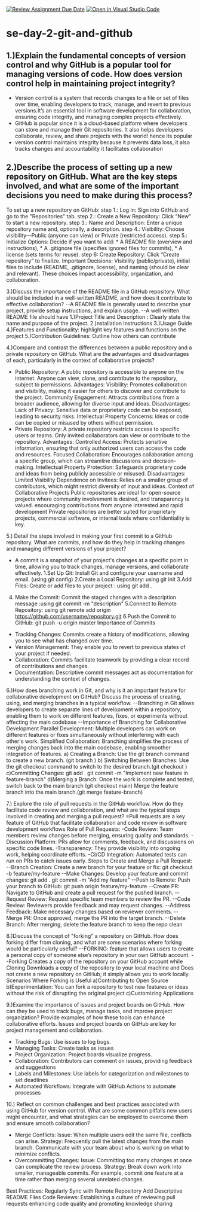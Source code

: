   [![Review Assignment Due Date](https://classroom.github.com/assets/deadline-readme-button-22041afd0340ce965d47ae6ef1cefeee28c7c493a6346c4f15d667ab976d596c.svg)](https://classroom.github.com/a/8wgCKhpZ)
[![Open in Visual Studio Code](https://classroom.github.com/assets/open-in-vscode-2e0aaae1b6195c2367325f4f02e2d04e9abb55f0b24a779b69b11b9e10269abc.svg)](https://classroom.github.com/online_ide?assignment_repo_id=16961109&assignment_repo_type=AssignmentRepo)
 # se-day-2-git-and-github

 
## 1.)Explain the fundamental concepts of version control and why GitHub is a popular tool for managing versions of code. How does version control help in maintaining project integrity?
  - Version control is a system that records changes to a file or set of files over time, enabling developers to track, manage, and revert to previous versions.It’s an essential tool in 
     software development for collaboration, ensuring code integrity, and managing complex projects effectively.
  - GitHub is popular since it is a cloud-based platform where developers can store and manage their Git repositories. It also helps developers collaborate, review, and share projects 
     with the world! hence its popular
  - version control maintains integrity because it prevents data loss, it also tracks changes and accountability it facilitates collaboration
    
## 2.)Describe the process of setting up a new repository on GitHub. What are the key steps involved, and what are some of the important decisions you need to make during this process?
   To set up a new repository on GitHub:
   step 1.: Log in: Sign into GitHub and go to the "Repositories" tab.
   step 2.: Create a New Repository: Click “New” to start a new repository.
   step 3.: Name and Description: Enter a unique repository name and, optionally, a description.
   step 4.: Visibility: Choose visibility—Public (anyone can view) or Private (restricted access).
   step 5.: Initialize Options: Decide if you want to add:
         *   A README file (overview and instructions),
        *  A .gitignore file (specifies ignored files for commits),
        *  A license (sets terms for reuse).
   step 6: Create Repository: Click “Create repository” to finalize.
Important Decisions:
Visibility (public/private), initial files to include (README, .gitignore, license), and naming (should be clear and relevant). These choices impact accessibility, organization, and collaboration.

3.)Discuss the importance of the README file in a GitHub repository. What should be included in a well-written README, and how does it contribute to effective collaboration?
   --A README file is generally used to describe your project, provide setup instructions, and explain usage.
   --A well written README file should have 1.)Project Title and Description : Clearly state the name and purpose of the project.
                                            2.)nstallation Instructions
                                            3.)Usage Guide
                                            4.)Features and Functionality: highlight key features and functions on the project
                                            5.)Contribution Guidelines: Outline how others can contribute
                                            
4.)Compare and contrast the differences between a public repository and a private repository on GitHub. What are the advantages and disadvantages of each, particularly in the context of collaborative projects?
* Public Repository: A public repository is accessible to anyone on the internet. Anyone can view, clone, and contribute to the repository, subject to permissions.
     Advantages:
   Visibility: Promotes collaboration and visibility, making it easier for others to discover and contribute to the project.
   Community Engagement: Attracts contributions from a broader audience, allowing for diverse input and ideas.
     Disadvantages:
   Lack of Privacy: Sensitive data or proprietary code can be exposed, leading to security risks.
   Intellectual Property Concerns: Ideas or code can be copied or misused by others without permission.
* Private Repository: A private repository restricts access to specific users or teams. Only invited collaborators can view or contribute to the repository.
    Advantages:
     Controlled Access: Protects sensitive information, ensuring that only authorized users can access the code and resources.
      Focused Collaboration: Encourages collaboration among a specific group, which can streamline discussions and decision-making.
       Intellectual Property Protection: Safeguards proprietary code and ideas from being publicly accessible or misused.
  Disadvantages:
     Limited Visibility
     Dependence on Invitees: Relies on a smaller group of contributors, which might restrict diversity of input and ideas.
Context of Collaborative Projects
Public repositories are ideal for open-source projects where community involvement is desired, and transparency is valued. encouraging contributions from anyone interested and rapid development
Private repositories are better suited for proprietary projects, commercial software, or internal tools where confidentiality is key. 

5.) Detail the steps involved in making your first commit to a GitHub repository. What are commits, and how do they help in tracking changes and managing different versions of your project?
* A commit is a snapshot of your project's changes at a specific point in time, allowing you to track changes, manage versions, and collaborate effectively.
1.Set Up Git: Install Git and configure your username and email. (using git config)
2.Create a Local Repository: using git init
3.Add Files: Create or add files to your project :  using git add .
4. Make the Commit: Commit the staged changes with a description  message :using git commit -m "description"
5.Connect to Remote Repository: using git remote add origin https://github.com/username/repository.git
6.Push the Commit to GitHub: git push -u origin master 
   Importance of Commits
* Tracking Changes: Commits create a history of modifications, allowing you to see what has changed over time.
* Version Management: They enable you to revert to previous states of your project if needed.
* Collaboration: Commits facilitate teamwork by providing a clear record of contributions and changes.
* Documentation: Descriptive commit messages act as documentation for understanding the context of changes.

6.)How does branching work in Git, and why is it an important feature for collaborative development on GitHub? Discuss the process of creating, using, and merging branches in a typical workflow.
--Branching in Git allows developers to create separate lines of development within a repository, enabling them to work on different features, fixes, or experiments without affecting the 
  main codebase
--Importance of Branching for Collaborative Development
    Parallel Development: Multiple developers can work on different features or fixes simultaneously without interfering with each other's work.
    Simplified Collaboration: Branching simplifies the process of merging changes back into the main codebase, enabling smoother integration of features.
a) Creating a Branch: Use the git branch command to create a new branch. (git branch <branch-name>)
b) Switching Between Branches: Use the git checkout command to switch to the desired branch.(git checkout <branch-name>)
c)Committing Changes: git add .
                      git commit -m "Implement new feature in feature-branch"
d)Merging a Branch: Once the work is complete and tested, switch back to the main branch (git checkout main)
                    Merge the feature branch into the main branch.(git merge feature-branch)
                    

7.) Explore the role of pull requests in the GitHub workflow. How do they facilitate code review and collaboration, and what are the typical steps involved in creating and merging a pull request?
  =Pull requests are a key feature of GitHub that facilitate collaboration and code review in software development workflows
Role of Pull Requests:
-Code Review: Team members review changes before merging, ensuring quality and standards.
-Discussion Platform: PRs allow for comments, feedback, and discussions on specific code lines.
-Transparency: They provide visibility into ongoing work, helping coordinate efforts.
-CI/CD Integration: Automated tests can run on PRs to catch issues early.
Steps to Create and Merge a Pull Request:
--Branch Creation: Create a new branch for your feature or fix: git checkout -b feature/my-feature
--Make Changes: Develop your feature and commit changes:  git add . git commit -m "Add my feature"
--Push to Remote: Push your branch to GitHub: git push origin feature/my-feature
--Create PR: Navigate to GitHub and create a pull request for the pushed branch.
--Request Review: Request specific team members to review the PR.
--Code Review: Reviewers provide feedback and may request changes.
--Address Feedback: Make necessary changes based on reviewer comments.
--Merge PR: Once approved, merge the PR into the target branch.
--Delete Branch: After merging, delete the feature branch to keep the repo clean

8.)Discuss the concept of "forking" a repository on GitHub. How does forking differ from cloning, and what are some scenarios where forking would be particularly useful?
--FORKING: feature that allows users to create a personal copy of someone else’s repository in your own GitHub account.
--Forking Creates a copy of the repository on your GitHub account while Cloning Downloads a copy of the repository to your local machine and Does not create a new repository on GitHub; 
  it simply allows you to work locally. 
Scenarios Where Forking is Useful
a)Contributing to Open Source
b)Experimentation: You can fork a repository to test new features or ideas without the risk of disrupting the original project
c)Customizing Applications 

9.)Examine the importance of issues and project boards on GitHub. How can they be used to track bugs, manage tasks, and improve project organization? Provide examples of how these tools can enhance collaborative efforts.
Issues and project boards on GitHub are key for project management and collaboration.
* Tracking Bugs: Use issues to log bugs.
* Managing Tasks: Create tasks as issues
* Project Organization: Project boards visualize progress. 
* Collaboration: Contributors can comment on issues, providing feedback and suggestions
* Labels and Milestones: Use labels for categorization and milestones to set deadlines
* Automated Workflows: Integrate with GitHub Actions to automate processes


10.) Reflect on common challenges and best practices associated with using GitHub for version control. What are some common pitfalls new users might encounter, and what strategies can be employed to overcome them and ensure smooth collaboration?
* Merge Conflicts:
    Issue: When multiple users edit the same file, conflicts can arise.
    Strategy: Frequently pull the latest changes from the main branch. Communicate with your team about who is working on what to minimize conflicts.
* Overcommitting Changes:
   Issue: Committing too many changes at once can complicate the review process.
   Strategy: Break down work into smaller, manageable commits. For example, commit one feature at a time rather than merging several unrelated changes.

Best Practices:
Regularly Sync with Remote Repository
Add Descriptive README Files
Code Reviews: Establishing a culture of reviewing pull requests enhancing code quality and promoting knowledge sharing




